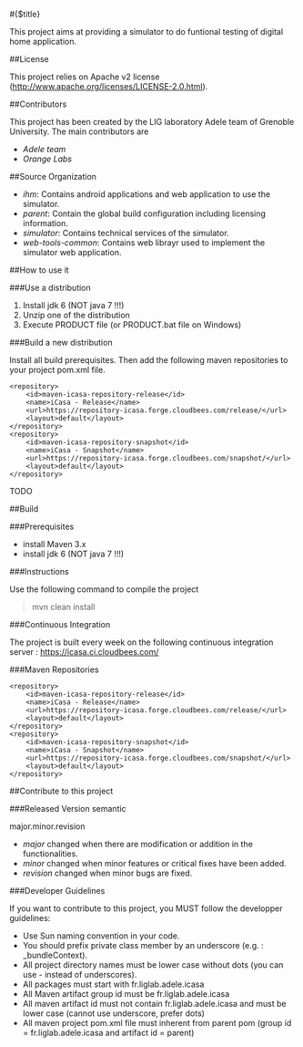 #{$title}


This project aims at providing a simulator to do funtional testing of digital home application.

##License

This project relies on Apache v2 license (<http://www.apache.org/licenses/LICENSE-2.0.html>).

##Contributors


This project has been created by the LIG laboratory Adele team of Grenoble University.
The main contributors are 
- _Adele team_
- _Orange Labs_

##Source Organization


- _ihm_: Contains android applications and web application to use the simulator.  
- _parent_: Contain the global build configuration including licensing information.
- _simulator_: Contains technical services of the simulator. 
- _web-tools-common_: Contains web librayr used to implement the simulator web application.

##How to use it


###Use a distribution


1. Install jdk 6 (NOT java 7 !!!)
2. Unzip one of the distribution
3. Execute PRODUCT file (or PRODUCT.bat file on Windows)

###Build a new distribution


Install all build prerequisites.
Then add the following maven repositories to your project pom.xml file.

<div class="java">

	<repository>
		<id>maven-icasa-repository-release</id>
		<name>iCasa - Release</name>
		<url>https://repository-icasa.forge.cloudbees.com/release/</url>
		<layout>default</layout>
	</repository>
	<repository>
		<id>maven-icasa-repository-snapshot</id>
		<name>iCasa - Snapshot</name>
		<url>https://repository-icasa.forge.cloudbees.com/snapshot/</url>
		<layout>default</layout>
	</repository>

</div>

TODO

##Build


###Prerequisites


- install Maven 3.x
- install jdk 6 (NOT java 7 !!!)

###Instructions


Use the following command to compile the project
> mvn clean install

###Continuous Integration


The project is built every week on the following continuous integration server :
<https://icasa.ci.cloudbees.com/>

###Maven Repositories


	<repository>
		<id>maven-icasa-repository-release</id>
		<name>iCasa - Release</name>
		<url>https://repository-icasa.forge.cloudbees.com/release/</url>
		<layout>default</layout>
	</repository>
	<repository>
		<id>maven-icasa-repository-snapshot</id>
		<name>iCasa - Snapshot</name>
		<url>https://repository-icasa.forge.cloudbees.com/snapshot/</url>
		<layout>default</layout>
	</repository>


##Contribute to this project


###Released Version semantic


 major.minor.revision 

 * _major_ changed when there are modification or addition in the functionalities. 
 * _minor_ changed when minor features or critical fixes have been added.
 * _revision_ changed when minor bugs are fixed.

###Developer Guidelines

 
If you want to contribute to this project, you MUST follow the developper guidelines:
- Use Sun naming convention in your code.
- You should prefix private class member by an underscore (e.g. : _bundleContext).
- All project directory names must be lower case without dots (you can use - instead of underscores).
- All packages must start with fr.liglab.adele.icasa
- All Maven artifact group id must be fr.liglab.adele.icasa
- All maven artifact id must not contain fr.liglab.adele.icasa and must be lower case (cannot use underscore, prefer dots)
- All maven project pom.xml file must inherent from parent pom (group id = fr.liglab.adele.icasa and artifact id = parent)
